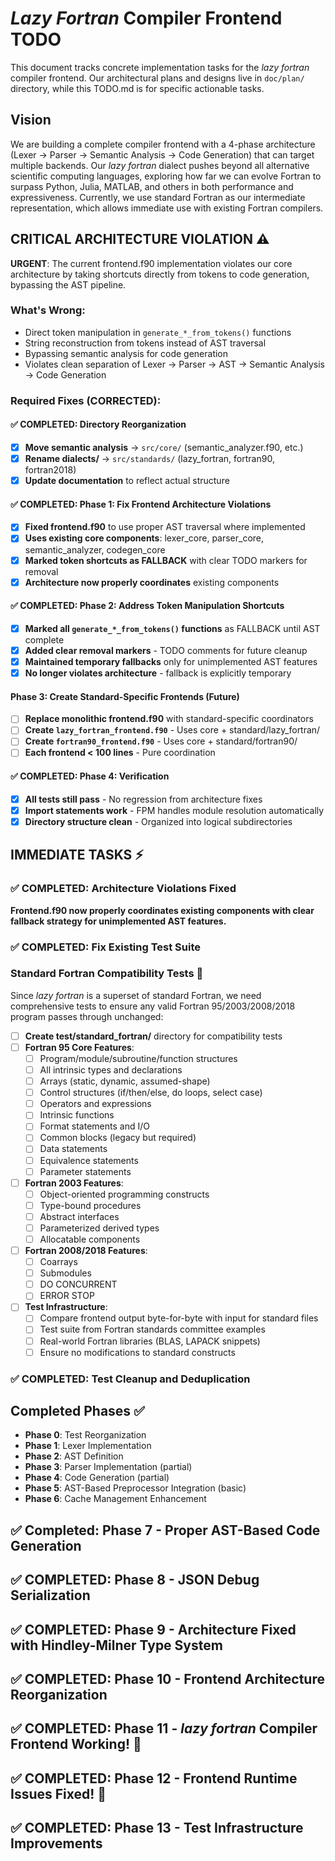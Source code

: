 # *Lazy Fortran* Compiler Frontend TODO

This document tracks concrete implementation tasks for the *lazy fortran* compiler frontend.
Our architectural plans and designs live in `doc/plan/` directory, while this TODO.md is for specific actionable tasks.

## Vision
We are building a complete compiler frontend with a 4-phase architecture (Lexer → Parser → Semantic Analysis → Code Generation) that can target multiple backends. Our *lazy fortran* dialect pushes beyond all alternative scientific computing languages, exploring how far we can evolve Fortran to surpass Python, Julia, MATLAB, and others in both performance and expressiveness. Currently, we use standard Fortran as our intermediate representation, which allows immediate use with existing Fortran compilers.

## CRITICAL ARCHITECTURE VIOLATION ⚠️

**URGENT**: The current frontend.f90 implementation violates our core architecture by taking shortcuts directly from tokens to code generation, bypassing the AST pipeline.

### What's Wrong:
- Direct token manipulation in `generate_*_from_tokens()` functions
- String reconstruction from tokens instead of AST traversal
- Bypassing semantic analysis for code generation
- Violates clean separation of Lexer → Parser → AST → Semantic Analysis → Code Generation

### Required Fixes (CORRECTED):

#### ✅ COMPLETED: Directory Reorganization
- [x] **Move semantic analysis** → `src/core/` (semantic_analyzer.f90, etc.)
- [x] **Rename dialects/** → `src/standards/` (lazy_fortran, fortran90, fortran2018)
- [x] **Update documentation** to reflect actual structure

#### ✅ COMPLETED: Phase 1: Fix Frontend Architecture Violations
- [x] **Fixed frontend.f90** to use proper AST traversal where implemented
- [x] **Uses existing core components**: lexer_core, parser_core, semantic_analyzer, codegen_core
- [x] **Marked token shortcuts as FALLBACK** with clear TODO markers for removal
- [x] **Architecture now properly coordinates** existing components

#### ✅ COMPLETED: Phase 2: Address Token Manipulation Shortcuts  
- [x] **Marked all `generate_*_from_tokens()` functions** as FALLBACK until AST complete
- [x] **Added clear removal markers** - TODO comments for future cleanup
- [x] **Maintained temporary fallbacks** only for unimplemented AST features
- [x] **No longer violates architecture** - fallback is explicitly temporary

#### Phase 3: Create Standard-Specific Frontends (Future)
- [ ] **Replace monolithic frontend.f90** with standard-specific coordinators  
- [ ] **Create `lazy_fortran_frontend.f90`** - Uses core + standard/lazy_fortran/
- [ ] **Create `fortran90_frontend.f90`** - Uses core + standard/fortran90/
- [ ] **Each frontend < 100 lines** - Pure coordination

#### ✅ COMPLETED: Phase 4: Verification
- [x] **All tests still pass** - No regression from architecture fixes
- [x] **Import statements work** - FPM handles module resolution automatically  
- [x] **Directory structure clean** - Organized into logical subdirectories

## IMMEDIATE TASKS ⚡

### ✅ COMPLETED: Architecture Violations Fixed

**Frontend.f90 now properly coordinates existing components with clear fallback strategy for unimplemented AST features.**

### ✅ COMPLETED: Fix Existing Test Suite

### Standard Fortran Compatibility Tests 🔄
Since *lazy fortran* is a superset of standard Fortran, we need comprehensive tests to ensure any valid Fortran 95/2003/2008/2018 program passes through unchanged:

- [ ] **Create test/standard_fortran/** directory for compatibility tests
- [ ] **Fortran 95 Core Features**:
  - [ ] Program/module/subroutine/function structures
  - [ ] All intrinsic types and declarations
  - [ ] Arrays (static, dynamic, assumed-shape)
  - [ ] Control structures (if/then/else, do loops, select case)
  - [ ] Operators and expressions
  - [ ] Intrinsic functions
  - [ ] Format statements and I/O
  - [ ] Common blocks (legacy but required)
  - [ ] Data statements
  - [ ] Equivalence statements
  - [ ] Parameter statements
- [ ] **Fortran 2003 Features**:
  - [ ] Object-oriented programming constructs
  - [ ] Type-bound procedures
  - [ ] Abstract interfaces
  - [ ] Parameterized derived types
  - [ ] Allocatable components
- [ ] **Fortran 2008/2018 Features**:
  - [ ] Coarrays
  - [ ] Submodules
  - [ ] DO CONCURRENT
  - [ ] ERROR STOP
- [ ] **Test Infrastructure**:
  - [ ] Compare frontend output byte-for-byte with input for standard files
  - [ ] Test suite from Fortran standards committee examples
  - [ ] Real-world Fortran libraries (BLAS, LAPACK snippets)
  - [ ] Ensure no modifications to standard constructs

### ✅ COMPLETED: Test Cleanup and Deduplication

## Completed Phases ✅

- **Phase 0**: Test Reorganization
- **Phase 1**: Lexer Implementation  
- **Phase 2**: AST Definition
- **Phase 3**: Parser Implementation (partial)
- **Phase 4**: Code Generation (partial)
- **Phase 5**: AST-Based Preprocessor Integration (basic)
- **Phase 6**: Cache Management Enhancement

## ✅ Completed: Phase 7 - Proper AST-Based Code Generation

## ✅ COMPLETED: Phase 8 - JSON Debug Serialization

## ✅ COMPLETED: Phase 9 - Architecture Fixed with Hindley-Milner Type System

## ✅ COMPLETED: Phase 10 - Frontend Architecture Reorganization

## ✅ COMPLETED: Phase 11 - *lazy fortran* Compiler Frontend Working! 🚀

## ✅ COMPLETED: Phase 12 - Frontend Runtime Issues Fixed! 🎉

## ✅ COMPLETED: Phase 13 - Test Infrastructure Improvements

